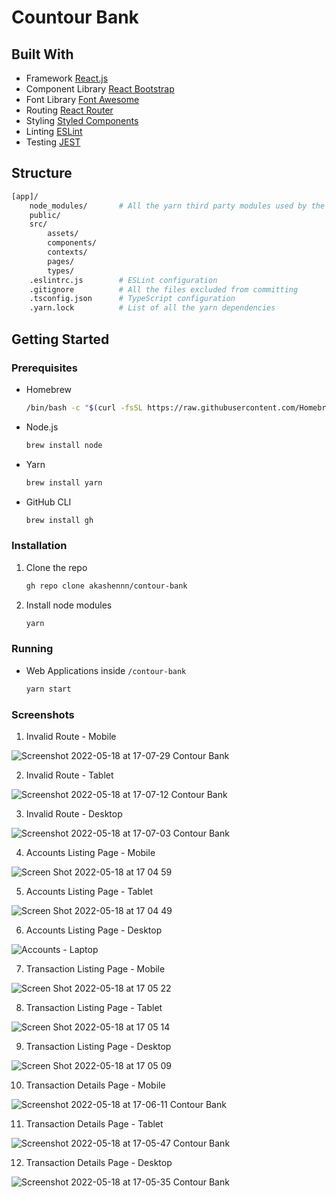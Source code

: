 # Countour Bank

## Built With

- Framework [React.js](https://nextjs.org/)
- Component Library [React Bootstrap](https://react-bootstrap.github.io/)
- Font Library [Font Awesome](https://fontawesome.com/)
- Routing [React Router](https://reactrouter.com/)
- Styling [Styled Components](https://styled-components.com/)
- Linting [ESLint](https://eslint.org/)
- Testing [JEST](https://jestjs.io/)

## Structure

```bash
[app]/
    node_modules/       # All the yarn third party modules used by the application
    public/
    src/
        assets/
        components/
        contexts/
        pages/
        types/
    .eslintrc.js        # ESLint configuration
    .gitignore          # All the files excluded from committing
    .tsconfig.json      # TypeScript configuration
    .yarn.lock          # List of all the yarn dependencies

```

## Getting Started

### Prerequisites

- Homebrew

  ```sh
  /bin/bash -c "$(curl -fsSL https://raw.githubusercontent.com/Homebrew/install/HEAD/install.sh)"
  ```

- Node.js

  ```sh
  brew install node
  ```

- Yarn

  ```sh
  brew install yarn
  ```

- GitHub CLI
  ```sh
  brew install gh
  ```

### Installation

1. Clone the repo

   ```sh
   gh repo clone akashennn/contour-bank
   ```

2. Install node modules
   ```sh
   yarn
   ```

### Running

- Web Applications inside `/contour-bank`

  ```sh
  yarn start
  ```

### Screenshots

1. Invalid Route - Mobile

![Screenshot 2022-05-18 at 17-07-29 Contour Bank](https://user-images.githubusercontent.com/25399329/169002728-6b50928b-a1e5-443e-8438-35481e423c32.png)

2. Invalid Route - Tablet

![Screenshot 2022-05-18 at 17-07-12 Contour Bank](https://user-images.githubusercontent.com/25399329/169002968-5bde3642-ea8d-4eca-b687-3fe18e63d00d.png)

3. Invalid Route - Desktop

![Screenshot 2022-05-18 at 17-07-03 Contour Bank](https://user-images.githubusercontent.com/25399329/169003087-889a793d-a373-4eb1-893c-17cfbd53e7c5.png)

4. Accounts Listing Page - Mobile

![Screen Shot 2022-05-18 at 17 04 59](https://user-images.githubusercontent.com/25399329/169003318-1cabb0e9-97f4-43e5-80d5-4e20a7155b8c.png)

5. Accounts Listing Page - Tablet

![Screen Shot 2022-05-18 at 17 04 49](https://user-images.githubusercontent.com/25399329/169003404-5781e245-0d3b-4512-9efd-13cfc55f8a42.png)

6. Accounts Listing Page - Desktop

![Accounts - Laptop](https://user-images.githubusercontent.com/25399329/169003517-afa26646-d615-43ca-bc3f-82d0fef063c2.png)

7. Transaction Listing Page - Mobile

![Screen Shot 2022-05-18 at 17 05 22](https://user-images.githubusercontent.com/25399329/169003702-3b81278c-52ef-460c-a6b3-a30fbac29e49.png)

8. Transaction Listing Page - Tablet

![Screen Shot 2022-05-18 at 17 05 14](https://user-images.githubusercontent.com/25399329/169003859-be4e45d2-9e03-4b61-bb78-38f36f8c92d9.png)

9. Transaction Listing Page - Desktop

![Screen Shot 2022-05-18 at 17 05 09](https://user-images.githubusercontent.com/25399329/169003946-83ebec7b-b20f-4194-8757-ba84b8aa3adb.png)

10. Transaction Details Page - Mobile

![Screenshot 2022-05-18 at 17-06-11 Contour Bank](https://user-images.githubusercontent.com/25399329/169004046-2627b24a-afe7-455b-9d35-263f3e5ae641.png)

11. Transaction Details Page - Tablet

![Screenshot 2022-05-18 at 17-05-47 Contour Bank](https://user-images.githubusercontent.com/25399329/169004134-ea0094d6-cd7d-445d-93e0-006c2a99de2d.png)

12. Transaction Details Page - Desktop

![Screenshot 2022-05-18 at 17-05-35 Contour Bank](https://user-images.githubusercontent.com/25399329/169004267-639edd43-522f-41af-b009-54b9fa481a26.png)

